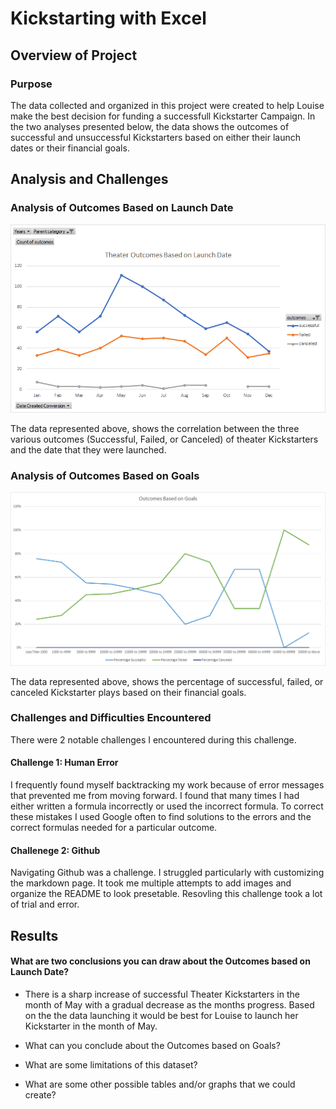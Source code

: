# Kickstarting with Excel

## Overview of Project

### Purpose
The data collected and organized in this project were created to help Louise make the best decision for funding a successfull Kickstarter Campaign. In the two analyses presented below, the data shows the outcomes of successful and unsuccessful Kickstarters based on either their launch dates or their financial goals. 
## Analysis and Challenges

### Analysis of Outcomes Based on Launch Date
![Outcomes Based on Launch Date](Resources/Theater_Outcomes_vs_Launch.png)

The data represented above, shows the correlation between the three various outcomes (Successful, Failed, or Canceled) of theater Kickstarters and the date that they were launched.

### Analysis of Outcomes Based on Goals
![Outcomes Based on Goals](Resources/Outcomes_vs_goals.png)

The data represented above, shows the percentage of successful, failed, or canceled Kickstarter plays based on their financial goals. 
### Challenges and Difficulties Encountered
There were 2 notable challenges I encountered during this challenge.
#### Challenge 1: Human Error
I frequently found myself backtracking my work because of error messages that prevented me from moving forward. I found that many times I had either written a formula incorrectly or used the incorrect formula. To correct these mistakes I used Google often to find solutions to the errors and the correct formulas needed for a particular outcome.

#### Challenege 2: Github
Navigating Github was a challenge. I struggled particularly with customizing the markdown page. It took me multiple attempts to add images and organize the README to look presetable. Resovling this challenge took a lot of trial and error. 
## Results

#### What are two conclusions you can draw about the Outcomes based on Launch Date?
- There is a sharp increase of successful Theater Kickstarters in the month of May with a gradual decrease as the months progress. Based on the the data launching it would be best for Louise to launch her Kickstarter in the month of May. 

- What can you conclude about the Outcomes based on Goals?

- What are some limitations of this dataset?

- What are some other possible tables and/or graphs that we could create?
